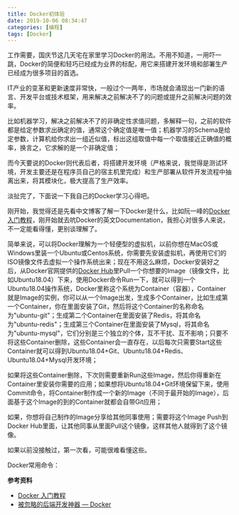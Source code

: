 ```yaml
---
title: Docker初体验
date: 2019-10-06 08:34:47
categories: [编程]
tags: [Docker]
---
```


工作需要，国庆节这几天宅在家里学习Docker的用法。不用不知道，一用吓一跳，Docker的简便和轻巧已经成为业界的标配，用它来搭建开发环境和部署生产已经成为很多项目的首选。

IT产业的变革和更新速度非常快，一般过个一两年，市场就会涌现出一门新的语言、开发平台或技术框架，用来解决之前解决不了的问题或提升之前解决问题的效率。

比如机器学习，解决之前解决不了的非确定性求值问题，多解释一句，之前的软件都是给定参数求出确定的值，通常这个确定值是唯一值；机器学习的Schema是给定参数，计算机给你求出一组近似值，标出这组取值中每一个取值接近正确值的概率，换言之，它求解的是一个非确定值；

而今天要说的Docker则代表后者，将搭建开发环境（严格来说，我觉得是测试环境，开发主要还是在程序员自己的宿主机里完成）和生产部署从软件开发流程中抽离出来，将其模块化，极大提高了生产效率。

淡扯完了，下面说一下我自己的Docker学习心得吧。

刚开始，我觉得还是先看中文博客了解一下Docker是什么，比如阮一峰的[Docker 入门教程](http://www.ruanyifeng.com/blog/2018/02/docker-tutorial.html)，刚开始就去吭Docker的英文Documentation，我担心对很多人来说，不一定能看得懂，更别谈理解了。

简单来说，可以将Docker理解为一个轻便型的虚拟机，以前你想在MacOS或Windows里装一个Ubuntu或Centos系统，你需要先安装虚拟机，再使用它们的ISO镜像文件去虚拟一个操作系统出来；现在不用这么麻烦，Docker安装好之后，从Docker官网提供的[Docker Hub](https://www.docker.com/products/docker-hub)里Pull一个你想要的Image（镜像文件，比如Ubuntu18.04）下来，使用Docker命令Run一下，就可以得到一个Ubuntu18.04操作系统，Docker里称这个系统为Container（容器），Container就是Image的实例，你可以从一个Image出发，生成多个Container，比如生成第一个Container，你在里面安装了Git，然后将这个Container的名称命名为"ubuntu-git"；生成第二个Container在里面安装了Redis，将其命名为"ubuntu-redis"；生成第三个Container在里面安装了Mysql，将其命名为"ubuntu-mysql"，它们分别是三个独立的个体，互不干扰、互不影响；只要不将这些Container删除，这些Container会一直存在，以后每次只需要Start这些Container就可以得到Ubuntu18.04+Git、Ubuntu18.04+Redis、Ubuntu18.04+Mysql开发环境；

如果将这些Container删除，下次则需要重新Run这些Image，然后你得重新在Container里安装你需要的应用；如果想将Ubuntu18.04+Git环境保留下来，使用Commit命令，将Container制作成一个新的Image（不同于最开始的Image），后面基于这个Image的到的Container就都会自带Git应用；

如果，你想将自己制作的Image分享给其他同事使用；需要将这个Image Push到Docker Hub里面，让其他同事从里面Pull这个镜像，这样其他人就得到了这个镜像。

如果以前没接触过，第一次看，可能很难看懂这些。



Docker常用命令：



**参考资料**

- [Docker 入门教程](http://www.ruanyifeng.com/blog/2018/02/docker-tutorial.html)
- [被忽略的后端开发神器 — Docker](https://juejin.im/post/5c2382b55188253847208748)